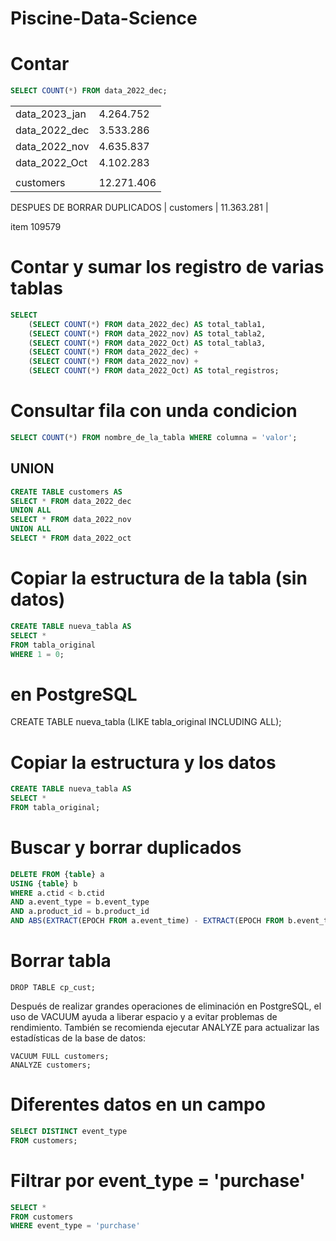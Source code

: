 # Piscine-Data-Science


# Contar
```sql
SELECT COUNT(*) FROM data_2022_dec;
```

| | |
| -- | -- |
| data_2023_jan | 4.264.752 |
| data_2022_dec | 3.533.286 |
| data_2022_nov | 4.635.837 |
| data_2022_Oct | 4.102.283 |
| | |
| customers | 12.271.406 |

DESPUES DE BORRAR DUPLICADOS
| customers | 11.363.281 |

item 109579

# Contar y sumar los registro de varias tablas

```sql
SELECT
	(SELECT COUNT(*) FROM data_2022_dec) AS total_tabla1,
	(SELECT COUNT(*) FROM data_2022_nov) AS total_tabla2,
	(SELECT COUNT(*) FROM data_2022_Oct) AS total_tabla3,
	(SELECT COUNT(*) FROM data_2022_dec) + 
	(SELECT COUNT(*) FROM data_2022_nov) + 
	(SELECT COUNT(*) FROM data_2022_Oct) AS total_registros;
```

# Consultar fila con unda condicion
```sql
SELECT COUNT(*) FROM nombre_de_la_tabla WHERE columna = 'valor';
```

## UNION
```sql
CREATE TABLE customers AS
SELECT * FROM data_2022_dec
UNION ALL
SELECT * FROM data_2022_nov
UNION ALL
SELECT * FROM data_2022_oct
```

# Copiar la estructura de la tabla (sin datos)
```sql
CREATE TABLE nueva_tabla AS
SELECT *
FROM tabla_original
WHERE 1 = 0;
```
# en PostgreSQL
CREATE TABLE nueva_tabla (LIKE tabla_original INCLUDING ALL);


# Copiar la estructura y los datos
```sql
CREATE TABLE nueva_tabla AS
SELECT *
FROM tabla_original;
```

# Buscar y borrar duplicados
```sql
DELETE FROM {table} a
USING {table} b
WHERE a.ctid < b.ctid
AND a.event_type = b.event_type
AND a.product_id = b.product_id
AND ABS(EXTRACT(EPOCH FROM a.event_time) - EXTRACT(EPOCH FROM b.event_time)) < 1;
```
# Borrar tabla
	DROP TABLE cp_cust;




Después de realizar grandes operaciones de eliminación en PostgreSQL, el uso de VACUUM ayuda a liberar espacio y a evitar problemas de rendimiento. También se recomienda ejecutar ANALYZE para actualizar las estadísticas de la base de datos:


    VACUUM FULL customers;
    ANALYZE customers;

# Diferentes datos en un campo
```sql
SELECT DISTINCT event_type
FROM customers;
```

# Filtrar por event_type = 'purchase'

```sql
SELECT *
FROM customers
WHERE event_type = 'purchase'
```